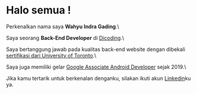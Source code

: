 # Halo semua ! 

Perkenalkan nama saya **Wahyu Indra Gading**.\

Saya seorang **Back-End Developer** di [Dicoding](https://www.dicoding.com/).\

Saya bertanggung jawab pada kualitas back-end website dengan dibekali [sertifikasi dari University of Toronto](https://www.coursera.org/account/accomplishments/specialization/CLKJD8XBXJ3M).\

Saya juga memiliki gelar [Google Associate Android Developer](https://www.credential.net/h5deoi5h) sejak 2019.\

Jika kamu tertarik untuk berkenalan denganku, silakan ikuti akun [Linkedin](https://www.linkedin.com/in/gilang-adhan/)ku ya.
